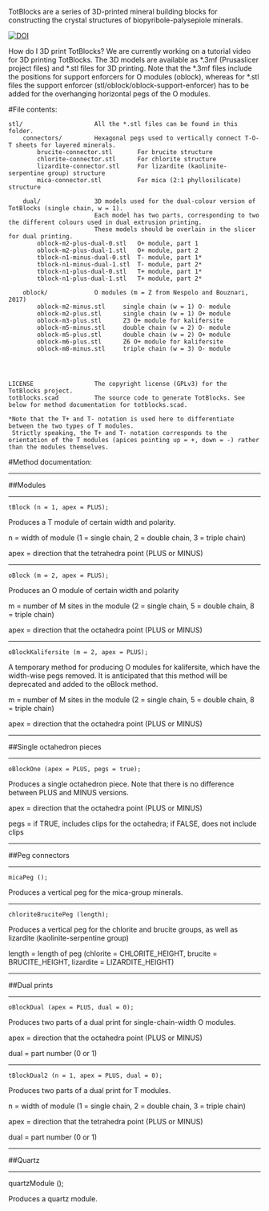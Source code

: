 TotBlocks are a series of 3D-printed mineral building blocks for constructing the crystal structures of biopyribole-palysepiole minerals.

[![DOI](https://zenodo.org/badge/398404495.svg)](https://zenodo.org/badge/latestdoi/398404495)

How do I 3D print TotBlocks?
We are currently working on a tutorial video for 3D printing TotBlocks.
The 3D models are available as *.3mf (Prusaslicer project files) and *.stl files for 3D printing. 
Note that the *.3mf files include the positions for support enforcers for O modules (oblock), 
whereas for *.stl files the support enforcer (stl/oblock/oblock-support-enforcer) has to be added for the overhanging horizontal pegs of the O modules.


#File contents:

	stl/					All the *.stl files can be found in this folder.
		connectors/			Hexagonal pegs used to vertically connect T-O-T sheets for layered minerals.
			brucite-connector.stl		For brucite structure
			chlorite-connector.stl		For chlorite structure
			lizardite-connector.stl		For lizardite (kaolinite-serpentine group) structure
			mica-connector.stl			For mica (2:1 phyllosilicate) structure
	
		dual/				3D models used for the dual-colour version of TotBlocks (single chain, w = 1). 
							Each model has two parts, corresponding to two the different colours used in dual extrusion printing.
							These models should be overlain in the slicer for dual printing.
			oblock-m2-plus-dual-0.stl	O+ module, part 1
			oblock-m2-plus-dual-1.stl	O+ module, part 2
			tblock-n1-minus-dual-0.stl	T- module, part 1*
			tblock-n1-minus-dual-1.stl	T- module, part 2*
			tblock-n1-plus-dual-0.stl	T+ module, part 1*
			tblock-n1-plus-dual-1.stl	T+ module, part 2*
		
		oblock/				O modules (m = Z from Nespolo and Bouznari, 2017)
			oblock-m2-minus.stl		single chain (w = 1) O- module
			oblock-m2-plus.stl		single chain (w = 1) O+ module
			oblock-m3-plus.stl		Z3 O+ module for kalifersite
			oblock-m5-minus.stl		double chain (w = 2) O- module
			oblock-m5-plus.stl		double chain (w = 2) O+ module
			oblock-m6-plus.stl		Z6 O+ module for kalifersite
			oblock-m8-minus.stl		triple chain (w = 3) O- module
		
	
	

	LICENSE 				The copyright license (GPLv3) for the TotBlocks project.
	totblocks.scad			The source code to generate TotBlocks. See below for method documentation for totblocks.scad.

	*Note that the T+ and T- notation is used here to differentiate between the two types of T modules. 
	 Strictly speaking, the T+ and T- notation corresponds to the orientation of the T modules (apices pointing up = +, down = -) rather than the modules themselves.


#Method documentation:
***************************
##Modules
***************************

	tBlock (n = 1, apex = PLUS);

Produces a T module of certain width and polarity.

n = width of module (1 = single chain, 2 = double chain, 3 = triple chain)

apex = direction that the tetrahedra point (PLUS or MINUS)

***

	oBlock (m = 2, apex = PLUS);

Produces an O module of certain width and polarity

m = number of M sites in the module (2 = single chain, 5 = double chain, 8 = triple chain)

apex = direction that the octahedra point (PLUS or MINUS)

***

	oBlockKalifersite (m = 2, apex = PLUS);

A temporary method for producing O modules for kalifersite, which have the width-wise pegs removed. It is anticipated that this method will be deprecated and added to the oBlock method.
 
m = number of M sites in the module (2 = single chain, 5 = double chain, 8 = triple chain)

apex = direction that the octahedra point (PLUS or MINUS)

***************************
##Single octahedron pieces
***************************

	oBlockOne (apex = PLUS, pegs = true);

Produces a single octahedron piece. Note that there is no difference between PLUS and MINUS versions.

apex = direction that the octahedra point (PLUS or MINUS)

pegs = if TRUE, includes clips for the octahedra; if FALSE, does not include clips

***************************
##Peg connectors
***************************

	micaPeg ();

Produces a vertical peg for the mica-group minerals.

***

	chloriteBrucitePeg (length);

Produces a vertical peg for the chlorite and brucite groups, as well as lizardite (kaolinite-serpentine group)

length = length of peg (chlorite = CHLORITE_HEIGHT, brucite = BRUCITE_HEIGHT, lizardite = LIZARDITE_HEIGHT)


***************************
##Dual prints
***************************

	oBlockDual (apex = PLUS, dual = 0);

Produces two parts of a dual print for single-chain-width O modules.

apex = direction that the octahedra point (PLUS or MINUS)

dual = part number (0 or 1)

***

	tBlockDual2 (n = 1, apex = PLUS, dual = 0);

Produces two parts of a dual print for T modules.

n = width of module (1 = single chain, 2 = double chain, 3 = triple chain)

apex = direction that the tetrahedra point (PLUS or MINUS)

dual = part number (0 or 1)

***************************
##Quartz
***************************

quartzModule ();

Produces a quartz module.
